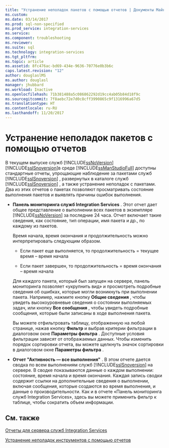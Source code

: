 ```yaml
---
title: "Устранение неполадок пакетов с помощью отчетов | Документы Майкрософт"
ms.custom: 
ms.date: 03/14/2017
ms.prod: sql-non-specified
ms.prod_service: integration-services
ms.service: 
ms.component: troubleshooting
ms.reviewer: 
ms.suite: sql
ms.technology: integration-services
ms.tgt_pltfrm: 
ms.topic: article
ms.assetid: 8fc476ac-bd69-434e-9636-70776e0b3b6c
caps.latest.revision: "12"
author: douglaslMS
ms.author: douglasl
manager: jhubbard
ms.workload: Inactive
ms.openlocfilehash: 71b381488a5c086862292d19cc4ab05b84d18f9c
ms.sourcegitcommit: 7f8aebc72e7d0c8cff3990865c9f1316996a67d5
ms.translationtype: HT
ms.contentlocale: ru-RU
ms.lasthandoff: 11/20/2017
---
```

# <a name="troubleshooting-reports-for-package-execution"></a>Устранение неполадок пакетов с помощью отчетов
  В текущем выпуске служб [!INCLUDE[ssNoVersion](../../includes/ssnoversion-md.md)][!INCLUDE[ssISnoversion](../../includes/ssisnoversion-md.md)]в среде [!INCLUDE[ssManStudioFull](../../includes/ssmanstudiofull-md.md)] доступны стандартные отчеты, упрощающие наблюдение за пакетами служб [!INCLUDE[ssISnoversion](../../includes/ssisnoversion-md.md)] , развернутых в каталоге служб [!INCLUDE[ssISnoversion](../../includes/ssisnoversion-md.md)] , а также устранение неполадок с пакетами. Два из этих отчетов о пакетах позволяют просматривать состояние выполнения пакетов и выявлять причины ошибок выполнения.  
  
-   **Панель мониторинга служб Integration Services** . Этот отчет дает общее представление о выполнении всех пакетов в экземпляре [!INCLUDE[ssNoVersion](../../includes/ssnoversion-md.md)] за последние 24 часа. Отчет включает такие сведения, как состояние, тип операции, имя пакета и др., по каждому из пакетов.  
  
     Время начала, время окончания и продолжительность можно интерпретировать следующим образом.  
  
    -   Если пакет еще выполняется, то продолжительность = текущее время – время начала  
  
    -   Если пакет завершен, то продолжительность = время окончания – время начала  
  
     Для каждого пакета, который был запущен на сервере, панель мониторинга позволяет «укрупнить вид» и просмотреть подробные сведения об ошибках, которые могли возникнуть при выполнении пакета. Например, нажмите кнопку **Общие сведения** , чтобы увидеть высокоуровневые сведения о состоянии выполняемых задач, или кнопку **Все сообщения** , чтобы увидеть подробные сообщения, которые были записаны в ходе выполнения пакета.  
  
     Вы можете отфильтровать таблицу, отображенную на любой странице, нажав кнопку **Фильтр** и выбрав критерии фильтрации в диалоговом окне **Параметры фильтра** . Доступные условия фильтрации зависят от отображаемых данных. Чтобы изменить порядок сортировки отчета, вы можете щелкнуть значок сортировки в диалоговом окне **Параметры фильтра** .  
  
-   **Отчет "Активность — все выполнения"** . В этом отчете дается сводка по всем выполнениям служб [!INCLUDE[ssISnoversion](../../includes/ssisnoversion-md.md)] на сервере. В сводке показываются данные о каждом выполнении: состояние, время начала и время окончания. Каждая запись сводки содержит ссылки на дополнительные сведения о выполнении, включая сообщения, которые создаются во время выполнения, и данные о производительности. Как и в отчете «Панель мониторинга служб Integration Services», здесь вы можете применить фильтр к таблице, чтобы сократить объем информации.  
  
## <a name="related-content"></a>См. также  
 [Отчеты для сервера служб Integration Services](../../integration-services/performance/monitor-running-packages-and-other-operations.md#reports)  
  
 [Устранение неполадок инструментов с помощью отчетов](../../integration-services/troubleshooting/troubleshooting-tools-for-package-execution.md)  
  
  
